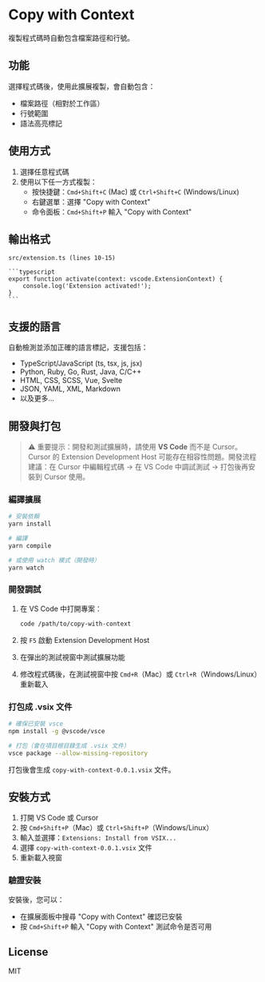 # Copy with Context

複製程式碼時自動包含檔案路徑和行號。

## 功能

選擇程式碼後，使用此擴展複製，會自動包含：

- 檔案路徑（相對於工作區）
- 行號範圍
- 語法高亮標記

## 使用方式

1. 選擇任意程式碼
2. 使用以下任一方式複製：
   - 按快捷鍵：`Cmd+Shift+C` (Mac) 或 `Ctrl+Shift+C` (Windows/Linux)
   - 右鍵選單：選擇 "Copy with Context"
   - 命令面板：`Cmd+Shift+P` 輸入 "Copy with Context"

## 輸出格式

````
src/extension.ts (lines 10-15)

​```typescript
export function activate(context: vscode.ExtensionContext) {
    console.log('Extension activated!');
}
​```
````

## 支援的語言

自動檢測並添加正確的語言標記，支援包括：

- TypeScript/JavaScript (ts, tsx, js, jsx)
- Python, Ruby, Go, Rust, Java, C/C++
- HTML, CSS, SCSS, Vue, Svelte
- JSON, YAML, XML, Markdown
- 以及更多...

## 開發與打包

> ⚠️ 重要提示：開發和測試擴展時，請使用 **VS Code** 而不是 Cursor。Cursor 的 Extension Development Host 可能存在相容性問題。開發流程建議：在 Cursor 中編輯程式碼 → 在 VS Code 中調試測試 → 打包後再安裝到 Cursor 使用。

### 編譯擴展

```bash
# 安裝依賴
yarn install

# 編譯
yarn compile

# 或使用 watch 模式（開發時）
yarn watch
```

### 開發調試

1. 在 VS Code 中打開專案：

   ```bash
   code /path/to/copy-with-context
   ```

2. 按 `F5` 啟動 Extension Development Host

3. 在彈出的測試視窗中測試擴展功能

4. 修改程式碼後，在測試視窗中按 `Cmd+R`（Mac）或 `Ctrl+R`（Windows/Linux）重新載入

### 打包成 .vsix 文件

```bash
# 確保已安裝 vsce
npm install -g @vscode/vsce

# 打包（會在項目根目錄生成 .vsix 文件）
vsce package --allow-missing-repository
```

打包後會生成 `copy-with-context-0.0.1.vsix` 文件。

## 安裝方式

1. 打開 VS Code 或 Cursor
2. 按 `Cmd+Shift+P`（Mac）或 `Ctrl+Shift+P`（Windows/Linux）
3. 輸入並選擇：`Extensions: Install from VSIX...`
4. 選擇 `copy-with-context-0.0.1.vsix` 文件
5. 重新載入視窗

### 驗證安裝

安裝後，您可以：

- 在擴展面板中搜尋 "Copy with Context" 確認已安裝
- 按 `Cmd+Shift+P` 輸入 "Copy with Context" 測試命令是否可用

## License

MIT
